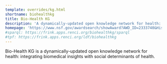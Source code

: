 ```yaml
---
template: overrides/kg.html
shortname: biohealthkg
title: Bio-Health KG
description: 'A dynamically-updated open knowledge network for health: integrating biomedical insights with social determinants of health'
homepage: 'https://www.nsf.gov/awardsearch/showAward?AWD_ID=2333740&HistoricalAwards=false'
#sparql: https://frink.apps.renci.org/biohealthkg/sparql
#tpf: https://frink.apps.renci.org/ldf/biohealthkg
---
```


Bio-Health KG is a dynamically-updated open knowledge network for health: integrating biomedical insights with social determinants of health.
